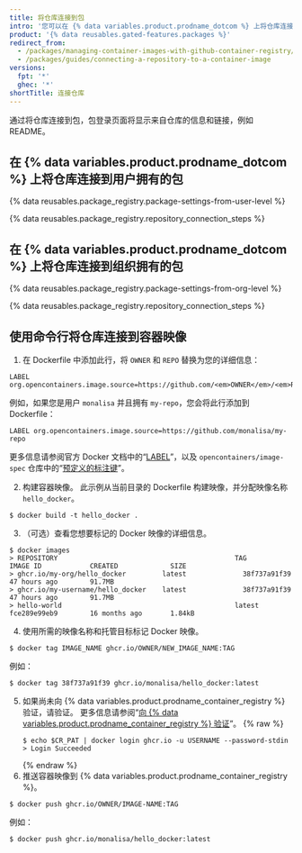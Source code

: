 ```yaml
---
title: 将仓库连接到包
intro: '您可以在 {% data variables.product.prodname_dotcom %} 上将仓库连接到容器映像。'
product: '{% data reusables.gated-features.packages %}'
redirect_from:
  - /packages/managing-container-images-with-github-container-registry/connecting-a-repository-to-a-container-image
  - /packages/guides/connecting-a-repository-to-a-container-image
versions:
  fpt: '*'
  ghec: '*'
shortTitle: 连接仓库
---
```


通过将仓库连接到包，包登录页面将显示来自仓库的信息和链接，例如 README。

## 在 {% data variables.product.prodname_dotcom %} 上将仓库连接到用户拥有的包

{% data reusables.package_registry.package-settings-from-user-level %}

{% data reusables.package_registry.repository_connection_steps %}

## 在 {% data variables.product.prodname_dotcom %} 上将仓库连接到组织拥有的包

{% data reusables.package_registry.package-settings-from-org-level %}

{% data reusables.package_registry.repository_connection_steps %}

## 使用命令行将仓库连接到容器映像

1. 在 Dockerfile 中添加此行，将 `OWNER` 和 `REPO` 替换为您的详细信息：

 ```shell
 LABEL org.opencontainers.image.source=https://github.com/<em>OWNER</em>/<em>REPO</em>
 ```
 例如，如果您是用户 `monalisa` 并且拥有 `my-repo`，您会将此行添加到 Dockerfile：
 ```shell
 LABEL org.opencontainers.image.source=https://github.com/monalisa/my-repo
 ```
 更多信息请参阅官方 Docker 文档中的“[LABEL](https://docs.docker.com/engine/reference/builder/#label)”，以及 `opencontainers/image-spec` 仓库中的“[预定义的标注键](https://github.com/opencontainers/image-spec/blob/master/annotations.md#pre-defined-annotation-keys)”。

2. 构建容器映像。 此示例从当前目录的 Dockerfile 构建映像，并分配映像名称 `hello_docker`。

  ```shell
  $ docker build -t hello_docker .
  ```
3. （可选）查看您想要标记的 Docker 映像的详细信息。
  ```shell
  $ docker images
  > REPOSITORY                                            TAG                 IMAGE ID            CREATED             SIZE
  > ghcr.io/my-org/hello_docker         latest              38f737a91f39        47 hours ago        91.7MB
  > ghcr.io/my-username/hello_docker    latest              38f737a91f39        47 hours ago        91.7MB
  > hello-world                                           latest              fce289e99eb9        16 months ago       1.84kB
  ```

4. 使用所需的映像名称和托管目标标记 Docker 映像。
  ```shell
  $ docker tag IMAGE_NAME ghcr.io/OWNER/NEW_IMAGE_NAME:TAG
  ```
  例如：
  ```shell
  $ docker tag 38f737a91f39 ghcr.io/monalisa/hello_docker:latest
  ```

5. 如果尚未向 {% data variables.product.prodname_container_registry %} 验证，请验证。 更多信息请参阅“[向 {% data variables.product.prodname_container_registry %} 验证](/packages/managing-container-images-with-github-container-registry/pushing-and-pulling-docker-images#authenticating-to-the-container-registry)”。
    {% raw %}
    ```shell
    $ echo $CR_PAT | docker login ghcr.io -u USERNAME --password-stdin
    > Login Succeeded
    ```
    {% endraw %}
6. 推送容器映像到 {% data variables.product.prodname_container_registry %}。
  ```shell
  $ docker push ghcr.io/OWNER/IMAGE-NAME:TAG
  ```
  例如：
  ```shell
  $ docker push ghcr.io/monalisa/hello_docker:latest
  ```
